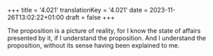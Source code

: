 +++
title = '4.021'
translationKey = '4.021'
date = 2023-11-26T13:02:22+01:00
draft = false
+++

The proposition is a picture of reality, for I know the state of affairs presented by it, if I understand the proposition. And I understand the proposition, without its sense having been explained to me.
